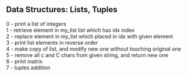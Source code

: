 ## Data Structures: Lists, Tuples <br />
0 - print a list of integers <br />
1 - retrieve element in my_list list which has idx index <br />
2 - replace element in my_list which placed in idx with given element <br />
3 - print list elements in reverse order <br />
4 - make copy of list, and modify new one without touching original one <br />
5 - remove all c and C chars from given string, and return new one <br />
6 - print matrix <br />
7 - tuples addition <br />
